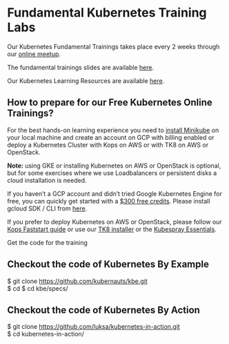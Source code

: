 # **Fundamental Kubernetes Training Labs**

Our Kubernetes Fundamental Trainings takes place every 2 weeks through our [online meetup](https://www.meetup.com/kubernauts/).

The fundamental trainings slides are available [here](https://goo.gl/Hzk2sd).

Our Kubernetes Learning Resources are available [here](https://goo.gl/Rywkpd).

## How to prepare for our Free Kubernetes Online Trainings?

For the best hands-on learning experience you need to [install Minikube](https://abhishek-tiwari.com/local-development-environment-for-kubernetes-using-minikube/) on your local machine and create an account on GCP with billing enabled or deploy a Kubernetes Cluster with Kops on AWS or with TK8 on AWS or OpenStack.

**Note:** using GKE or installing Kubernetes on AWS or OpenStack is optional, but for some exercises where we use Loadbalancers or persistent disks a cloud installation is needed.

If you haven’t a GCP account and didn’t tried Google Kubernetes Engine for free, you can quickly get started with a [$300 free credits](https://cloud.google.com/free/). Please install gcloud SDK / CLI from [here](https://cloud.google.com/sdk/).

If you prefer to deploy Kubernetes on AWS or OpenStack, please follow our [Kops Faststart guide](https://kubernauts.gitbooks.io/kubernauts-kops-faststart/content/) or use our [TK8 installer](https://github.com/kubernauts/tk8) or the [Kubespray Essentials](https://kubernauts.gitbooks.io/kubespray-essentials/content/).

Get the code for the training

## Checkout the code of Kubernetes By Example

$ git clone https://github.com/kubernauts/kbe.git  
$ cd $ cd kbe/specs/

## Checkout the code of Kubernetes By Action

$ git clone https://github.com/luksa/kubernetes-in-action.git  
$ cd kubernetes-in-action/



